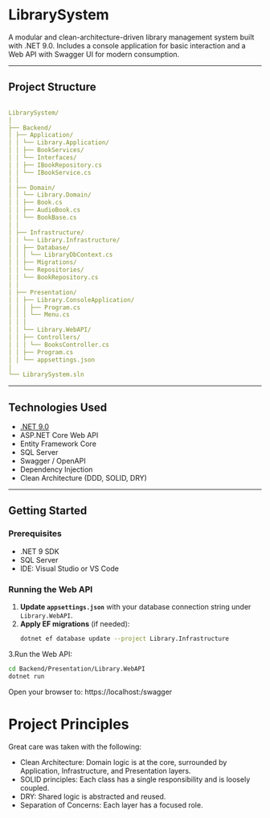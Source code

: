 ﻿# LibrarySystem

A modular and clean-architecture-driven library management system built with .NET 9.0. Includes a console application for basic interaction and a Web API with Swagger UI for modern consumption.

---

## Project Structure

```yaml

LibrarySystem/
│
├── Backend/
│ ├── Application/
│ │ └── Library.Application/
│ │ ├── BookServices/
│ │ └── Interfaces/
│ │ ├── IBookRepository.cs
│ │ └── IBookService.cs
│ │
│ ├── Domain/
│ │ └── Library.Domain/
│ │ ├── Book.cs
│ │ ├── AudioBook.cs
│ │ └── BookBase.cs
│ │
│ ├── Infrastructure/
│ │ └── Library.Infrastructure/
│ │ ├── Database/
│ │ │ └── LibraryDbContext.cs
│ │ ├── Migrations/
│ │ └── Repositories/
│ │ └── BookRepository.cs
│ │
│ ├── Presentation/
│ │ ├── Library.ConsoleApplication/
│ │ │ ├── Program.cs
│ │ │ └── Menu.cs
│ │ │
│ │ └── Library.WebAPI/
│ │ ├── Controllers/
│ │ │ └── BooksController.cs
│ │ ├── Program.cs
│ │ └── appsettings.json
│
└── LibrarySystem.sln

```
---

## Technologies Used

- [.NET 9.0](https://dotnet.microsoft.com/)
- ASP.NET Core Web API
- Entity Framework Core
- SQL Server
- Swagger / OpenAPI
- Dependency Injection
- Clean Architecture (DDD, SOLID, DRY)

---

## Getting Started

### Prerequisites

- .NET 9 SDK
- SQL Server
- IDE: Visual Studio or VS Code

### Running the Web API

1. **Update `appsettings.json`** with your database connection string under `Library.WebAPI`.
2. **Apply EF migrations** (if needed):
	```bash
   dotnet ef database update --project Library.Infrastructure
	```
3.Run the Web API:
  
  ```bash
  cd Backend/Presentation/Library.WebAPI
  dotnet run
  ```
Open your browser to:
https://localhost:<port>/swagger

# Project Principles

Great care was taken with the following:
- Clean Architecture: Domain logic is at the core, surrounded by Application, Infrastructure, and Presentation layers.
- SOLID principles: Each class has a single responsibility and is loosely coupled.
- DRY: Shared logic is abstracted and reused.
- Separation of Concerns: Each layer has a focused role.